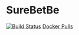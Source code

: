 # SureBetBe
 [![Build Status]( https://travis-ci.com/sourheartita/surebetbe.svg?token=ZAMnLsdoeyAp5qxtny53&branch=main)](https://travis-ci.com/github/sourheartita/surebetbe)
 [Docker Pulls](https://img.shields.io/docker/pulls/sourheart/surebet-app)
